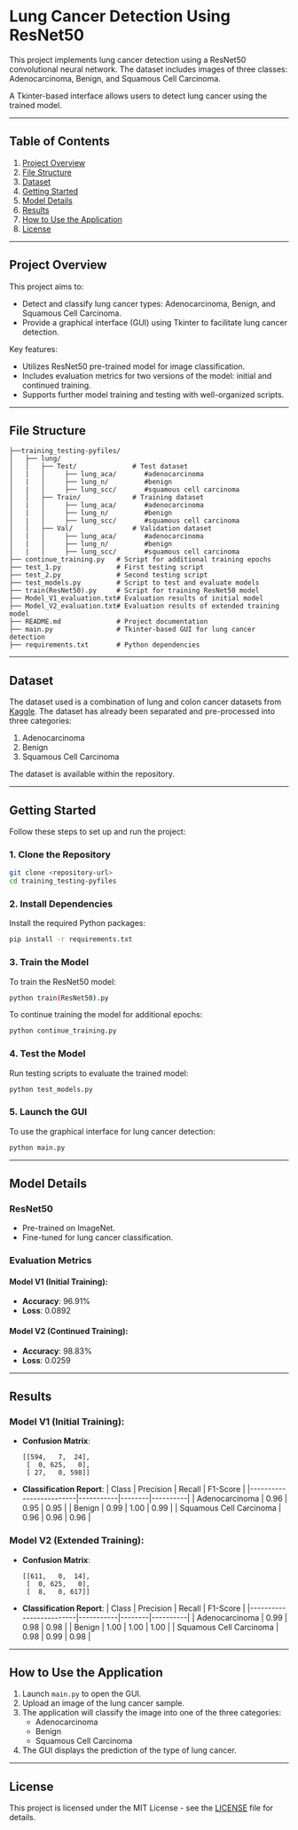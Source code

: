 # Lung Cancer Detection Using ResNet50

This project implements lung cancer detection using a ResNet50 convolutional neural network. The dataset includes images of three classes: Adenocarcinoma, Benign, and Squamous Cell Carcinoma. 

A Tkinter-based interface allows users to detect lung cancer using the trained model.

---

## **Table of Contents**
1. [Project Overview](#project-overview)
2. [File Structure](#file-structure)
3. [Dataset](#dataset)
4. [Getting Started](#getting-started)
5. [Model Details](#model-details)
6. [Results](#results)
7. [How to Use the Application](#how-to-use-the-application)
8. [License](#license)

---

## **Project Overview**
This project aims to:
- Detect and classify lung cancer types: Adenocarcinoma, Benign, and Squamous Cell Carcinoma.
- Provide a graphical interface (GUI) using Tkinter to facilitate lung cancer detection.

Key features:
- Utilizes ResNet50 pre-trained model for image classification.
- Includes evaluation metrics for two versions of the model: initial and continued training.
- Supports further model training and testing with well-organized scripts.

---

## **File Structure**
```plaintext
├──training_testing-pyfiles/
│   ├── lung/
│   │   ├── Test/              # Test dataset
│   |   │     ├── lung_aca/       #adenocarcinoma
│   |   │     ├── lung_n/         #benign
│   |   │     ├── lung_scc/       #squamous cell carcinoma
│   │   ├── Train/             # Training dataset
│   |   │     ├── lung_aca/       #adenocarcinoma
│   |   │     ├── lung_n/         #benign
│   |   │     ├── lung_scc/       #squamous cell carcinoma
│   │   ├── Val/               # Validation dataset
│   |   │     ├── lung_aca/       #adenocarcinoma
│   |   │     ├── lung_n/         #benign
│   |   │     ├── lung_scc/       #squamous cell carcinoma
├── continue_training.py   # Script for additional training epochs
├── test_1.py              # First testing script
├── test_2.py              # Second testing script
├── test_models.py         # Script to test and evaluate models
├── train(ResNet50).py     # Script for training ResNet50 model
├── Model_V1_evaluation.txt# Evaluation results of initial model
├── Model_V2_evaluation.txt# Evaluation results of extended training model
├── README.md              # Project documentation
├── main.py                # Tkinter-based GUI for lung cancer detection
├── requirements.txt       # Python dependencies
```
---

## **Dataset**
The dataset used is a combination of lung and colon cancer datasets from [Kaggle](https://www.kaggle.com/code/mohamedbakrey/colon-cancer-classification-using-deep-learning/input). The dataset has already been separated and pre-processed into three categories:
1. Adenocarcinoma
2. Benign
3. Squamous Cell Carcinoma

The dataset is available within the repository.

---

## **Getting Started**
Follow these steps to set up and run the project:

### **1. Clone the Repository**
```bash
git clone <repository-url>
cd training_testing-pyfiles
```

### **2. Install Dependencies**
Install the required Python packages:
```bash
pip install -r requirements.txt
```

### **3. Train the Model**
To train the ResNet50 model:
```bash
python train(ResNet50).py
```

To continue training the model for additional epochs:
```bash
python continue_training.py
```

### **4. Test the Model**
Run testing scripts to evaluate the trained model:
```bash
python test_models.py
```

### **5. Launch the GUI**
To use the graphical interface for lung cancer detection:
```bash
python main.py
```
---

## **Model Details**
### **ResNet50**
- Pre-trained on ImageNet.
- Fine-tuned for lung cancer classification.

### **Evaluation Metrics**
#### **Model V1** (Initial Training):
- **Accuracy**: 96.91%
- **Loss**: 0.0892

#### **Model V2** (Continued Training):
- **Accuracy**: 98.83%
- **Loss**: 0.0259

---

## **Results**
### **Model V1 (Initial Training):**
- **Confusion Matrix**:
  ```
  [[594,   7,  24],
   [  0, 625,   0],
   [ 27,   0, 598]]
  ```
- **Classification Report**:
  | Class                   | Precision | Recall | F1-Score |
  |-------------------------|-----------|--------|----------|
  | Adenocarcinoma          | 0.96      | 0.95   | 0.95     |
  | Benign                 | 0.99      | 1.00   | 0.99     |
  | Squamous Cell Carcinoma | 0.96      | 0.96   | 0.96     |

### **Model V2 (Extended Training):**
- **Confusion Matrix**:
  ```
  [[611,   0,  14],
   [  0, 625,   0],
   [  8,   0, 617]]
  ```
- **Classification Report**:
  | Class                   | Precision | Recall | F1-Score |
  |-------------------------|-----------|--------|----------|
  | Adenocarcinoma          | 0.99      | 0.98   | 0.98     |
  | Benign                 | 1.00      | 1.00   | 1.00     |
  | Squamous Cell Carcinoma | 0.98      | 0.99   | 0.98     |

---

## **How to Use the Application**
1. Launch `main.py` to open the GUI.
2. Upload an image of the lung cancer sample.
3. The application will classify the image into one of the three categories:
   - Adenocarcinoma
   - Benign
   - Squamous Cell Carcinoma
4. The GUI displays the prediction of the type of lung cancer.

---

## **License**
This project is licensed under the MIT License - see the [LICENSE](LICENSE) file for details.

